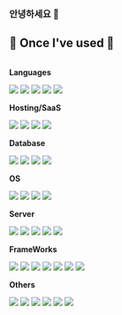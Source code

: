 ### 안녕하세요 👋

## 🔨 Once I've used 🔨
<div style="display:flex; flex-direction:column; align-items:flex-start;">
    <!-- Languages -->
    <p><strong>Languages</strong></p>
    <div>
        <img src="https://img.shields.io/badge/python-3670A0?style=for-the-badge&logo=python&logoColor=ffdd54">
        <img src="https://img.shields.io/badge/java-%23ED8B00.svg?style=for-the-badge&logo=openjdk&logoColor=white"> 
        <img src="https://img.shields.io/badge/javascript-%23323330.svg?style=for-the-badge&logo=javascript&logoColor=%23F7DF1E"> 
        <img src="https://img.shields.io/badge/swift-F54A2A?style=for-the-badge&logo=swift&logoColor=white">
        <img src="https://img.shields.io/badge/html5-%23E34F26.svg?style=for-the-badge&logo=html5&logoColor=white">
    </div>
    <!-- Hosting/SaaS -->
    <p><strong>Hosting/SaaS</strong></p>
    <div>
        <img src="https://img.shields.io/badge/AWS-%23FF9900.svg?style=for-the-badge&logo=amazon-aws&logoColor=white">
        <img src="https://img.shields.io/badge/GoogleCloud-%234285F4.svg?style=for-the-badge&logo=google-cloud&logoColor=white">
        <img src="https://img.shields.io/badge/datadog-%23632CA6.svg?style=for-the-badge&logo=datadog&logoColor=white">
        <img src="https://img.shields.io/badge/firebase-%23039BE5.svg?style=for-the-badge&logo=firebase">
    </div>
    <!-- Database -->
    <p><strong>Database</strong></p>
    <div>
        <img src="https://img.shields.io/badge/Amazon%20DynamoDB-4053D6?style=for-the-badge&logo=Amazon%20DynamoDB&logoColor=white"> 
        <img src="https://img.shields.io/badge/mysql-%2300f.svg?style=for-the-badge&logo=mysql&logoColor=white"> 
        <img src="https://img.shields.io/badge/postgres-%23316192.svg?style=for-the-badge&logo=postgresql&logoColor=white">
        <img src="https://img.shields.io/badge/redis-%23DD0031.svg?style=for-the-badge&logo=redis&logoColor=white">
    </div>
    <!-- OS -->
    <p><strong>OS</strong></p>
    <div>
        <img src="https://img.shields.io/badge/Linux-FCC624?style=for-the-badge&logo=linux&logoColor=black">
        <img src="https://img.shields.io/badge/cent%20os-002260?style=for-the-badge&logo=centos&logoColor=F0F0F0"> 
        <img src="https://img.shields.io/badge/Kali-268BEE?style=for-the-badge&logo=kalilinux&logoColor=white">
        <img src="https://img.shields.io/badge/Windows-0078D6?style=for-the-badge&logo=windows&logoColor=white"> 
    </div>
    <!-- Server -->
    <p><strong>Server</strong></p>
    <div>
        <img src="https://img.shields.io/badge/apache-%23D42029.svg?style=for-the-badge&logo=apache&logoColor=white">
        <img src="https://img.shields.io/badge/Apache%20Airflow-017CEE?style=for-the-badge&logo=Apache%20Airflow&logoColor=white"> 
        <img src="https://img.shields.io/badge/apache%20tomcat-%23F8DC75.svg?style=for-the-badge&logo=apache-tomcat&logoColor=black">
        <img src="https://img.shields.io/badge/nginx-%23009639.svg?style=for-the-badge&logo=nginx&logoColor=white">
        <img src="https://img.shields.io/badge/jenkins-%232C5263.svg?style=for-the-badge&logo=jenkins&logoColor=white">
    </div>
    <!-- Frontend -->
    <p><strong>FrameWorks</strong></p>
    <div>
        <img src="https://img.shields.io/badge/Apache%20Spark-FDEE21?style=flat-square&logo=apachespark&logoColor=black"> 
        <img src="https://img.shields.io/badge/Apache%20Kafka-000?style=for-the-badge&logo=apachekafka"> 
        <img src="https://img.shields.io/badge/bulma-00D0B1?style=for-the-badge&logo=bulma&logoColor=white"> 
        <img src="https://img.shields.io/badge/django-%23092E20.svg?style=for-the-badge&logo=django&logoColor=white">
        <img src="https://img.shields.io/badge/FastAPI-005571?style=for-the-badge&logo=fastapi">
        <img src="https://img.shields.io/badge/spring-%236DB33F.svg?style=for-the-badge&logo=spring&logoColor=white">
        <img src="https://img.shields.io/badge/node.js-6DA55F?style=for-the-badge&logo=node.js&logoColor=white">
        <img src="">
    </div>
    <!-- Others -->
    <p><strong>Others</strong></p>
    <div>
        <img src="https://img.shields.io/badge/cisco-%23049fd9.svg?style=for-the-badge&logo=cisco&logoColor=black">
        <img src="https://img.shields.io/badge/docker-%230db7ed.svg?style=for-the-badge&logo=docker&logoColor=white">
        <img src="https://img.shields.io/badge/Gradle-02303A.svg?style=for-the-badge&logo=Gradle&logoColor=white"> 
        <img src="https://img.shields.io/badge/-Swagger-%23Clojure?style=for-the-badge&logo=swagger&logoColor=white">
        <img src="https://img.shields.io/badge/Postman-FF6C37?style=for-the-badge&logo=postman&logoColor=white">
        <img src="https://img.shields.io/badge/Gradle-02303A.svg?style=for-the-badge&logo=Gradle&logoColor=white">
</div><br>
</div>
